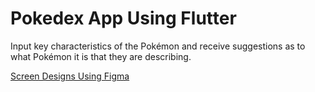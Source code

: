 # Pokedex App Using Flutter
Input key characteristics of the Pokémon and receive suggestions as to what Pokémon it is that they are describing. 

[Screen Designs Using Figma](https://www.figma.com/file/pabaVSFYFvc6OnRARbNqQv/Untitled?node-id=0%3A1&t=V1WP100LVUUDfgDZ-1)
